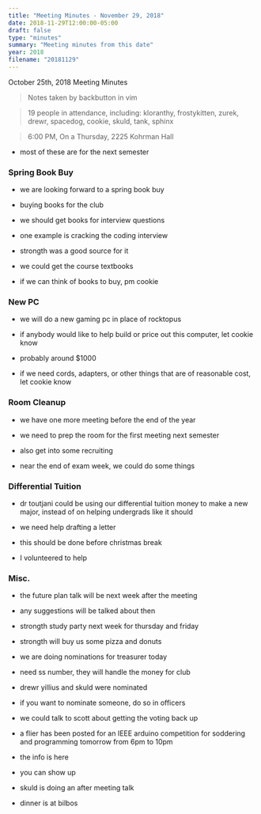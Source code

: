 ```yaml
---
title: "Meeting Minutes - November 29, 2018"
date: 2018-11-29T12:00:00-05:00
draft: false
type: "minutes"
summary: "Meeting minutes from this date"
year: 2018
filename: "20181129"
---
```


October 25th, 2018 Meeting Minutes
> Notes taken by backbutton in vim

> 19 people in attendance, including: kloranthy, frostykitten, zurek, drewr, spacedog, cookie, skuld, tank, sphinx





> 6:00 PM, On a Thursday, 2225 Kohrman Hall

* most of these are for the next semester

### Spring Book Buy

* we are looking forward to a spring book buy

* buying books for the club

* we should get books for interview questions

* one example is cracking the coding interview

* strongth was a good source for it

* we could get the course textbooks

* if we can think of books to buy, pm cookie

### New PC

* we will do a new gaming pc in place of rocktopus

* if anybody would like to help build or price out this computer, let cookie know

* probably around $1000

* if we need cords, adapters, or other things that are of reasonable cost, let cookie know

### Room Cleanup

* we have one more meeting before the end of the year

* we need to prep the room for the first meeting next semester

* also get into some recruiting

* near the end of exam week, we could do some things

### Differential Tuition

* dr toutjani could be using our differential tuition money to make a new major, instead of on helping undergrads like it should

* we need help drafting a letter

* this should be done before christmas break

* I volunteered to help

### Misc.

* the future plan talk will be next week after the meeting

* any suggestions will be talked about then

* strongth study party next week for thursday and friday

* strongth will buy us some pizza and donuts

* we are doing nominations for treasurer today

* need ss number, they will handle the money for club

* drewr yillius and skuld were nominated

* if you want to nominate someone, do so in officers

* we could talk to scott about getting the voting back up

* a flier has been posted for an IEEE arduino competition for soddering and programming tomorrow from 6pm to 10pm

* the info is here

* you can show up

* skuld is doing an after meeting talk

* dinner is at bilbos
